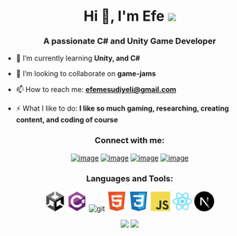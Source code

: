 <h1 align="center">Hi 👋, I'm Efe <img height="40" src="https://emoji.gg/assets/emoji/7333-parrotdance.gif"></h1>
<h3 align="center">A passionate C# and Unity Game Developer</h3>

- 🌱 I’m currently learning **Unity, and C#**

- 👯 I’m looking to collaborate on **game-jams**

- 📫 How to reach me: **efemesudiyeli@gmail.com**

- ⚡ What I like to do: **I like so much gaming, researching, creating content, and coding of course**

<h3 align="center">Connect with me:</h3>
<div align="center">

[![image](https://img.shields.io/badge/LinkedIn-0077B5?style=for-the-badge&logo=linkedin&logoColor=white)](https://www.linkedin.com/in/efemesudiyeli/)
[![image](https://img.shields.io/badge/Youtube-E4405F?style=for-the-badge&logo=youtube&logoColor=white)](https://www.youtube.com/@gamedevelopercat)
[![image](https://img.shields.io/badge/Linktree-254f1a?style=for-the-badge&logo=linktree&logoColor=white)](https://linktr.ee/gamedevcat)
[![image](https://img.shields.io/badge/Gmail-D14836?style=for-the-badge&logo=gmail&logoColor=white)](mailto:efemesudiyeli@gmail.com)
  
</div>

<h3 align="center">Languages and Tools:</h3>

<p align="center"> 
    <img src="https://raw.githubusercontent.com/devicons/devicon/master/icons/unity/unity-original.svg" alt="unity" width="40" height="40"/> 
    <img src="https://raw.githubusercontent.com/devicons/devicon/master/icons/csharp/csharp-original.svg" alt="c#" width="40" height="40"/> 
    <img src="https://www.vectorlogo.zone/logos/git-scm/git-scm-icon.svg" alt="git" width="40" height="40"/> 
    <img src="https://raw.githubusercontent.com/devicons/devicon/master/icons/html5/html5-original.svg" alt="html5" width="40" height="40"/> 
    <img src="https://raw.githubusercontent.com/devicons/devicon/master/icons/css3/css3-original.svg" alt="css3" width="40" height="40"/> 
    <img src="https://raw.githubusercontent.com/devicons/devicon/master/icons/javascript/javascript-original.svg" alt="javascript" width="40" height="40"/> 
   <img src="https://raw.githubusercontent.com/devicons/devicon/master/icons/react/react-original.svg" alt="reactjs" width="40" height="40"/> 
    <img src="https://raw.githubusercontent.com/devicons/devicon/master/icons/nextjs/nextjs-original.svg" alt="nextjs" width="40" height="40"/> 
</p>

<p align= "center">
  <img height= "150" src="https://github-readme-stats.vercel.app/api?username=efemesudiyeli&theme=midnight-purple&show_icons=true&include_all_commits=true" />
  <img height= "150" src="https://github-readme-stats.vercel.app/api/top-langs/?username=efemesudiyeli&theme=midnight-purple&layout=compact" />
</p>

